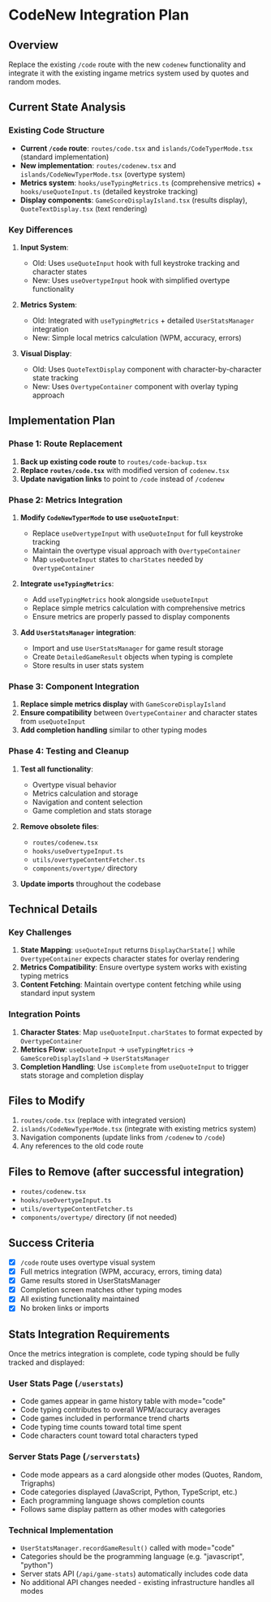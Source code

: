 # CodeNew Integration Plan

## Overview

Replace the existing `/code` route with the new `codenew` functionality and
integrate it with the existing ingame metrics system used by quotes and random
modes.

## Current State Analysis

### Existing Code Structure

- **Current `/code` route**: `routes/code.tsx` and `islands/CodeTyperMode.tsx`
  (standard implementation)
- **New implementation**: `routes/codenew.tsx` and
  `islands/CodeNewTyperMode.tsx` (overtype system)
- **Metrics system**: `hooks/useTypingMetrics.ts` (comprehensive metrics) +
  `hooks/useQuoteInput.ts` (detailed keystroke tracking)
- **Display components**: `GameScoreDisplayIsland.tsx` (results display),
  `QuoteTextDisplay.tsx` (text rendering)

### Key Differences

1. **Input System**:
   - Old: Uses `useQuoteInput` hook with full keystroke tracking and character
     states
   - New: Uses `useOvertypeInput` hook with simplified overtype functionality

2. **Metrics System**:
   - Old: Integrated with `useTypingMetrics` + detailed `UserStatsManager`
     integration
   - New: Simple local metrics calculation (WPM, accuracy, errors)

3. **Visual Display**:
   - Old: Uses `QuoteTextDisplay` component with character-by-character state
     tracking
   - New: Uses `OvertypeContainer` component with overlay typing approach

## Implementation Plan

### Phase 1: Route Replacement

1. **Back up existing code route** to `routes/code-backup.tsx`
2. **Replace `routes/code.tsx`** with modified version of `codenew.tsx`
3. **Update navigation links** to point to `/code` instead of `/codenew`

### Phase 2: Metrics Integration

1. **Modify `CodeNewTyperMode` to use `useQuoteInput`**:
   - Replace `useOvertypeInput` with `useQuoteInput` for full keystroke tracking
   - Maintain the overtype visual approach with `OvertypeContainer`
   - Map `useQuoteInput` states to `charStates` needed by `OvertypeContainer`

2. **Integrate `useTypingMetrics`**:
   - Add `useTypingMetrics` hook alongside `useQuoteInput`
   - Replace simple metrics calculation with comprehensive metrics
   - Ensure metrics are properly passed to display components

3. **Add `UserStatsManager` integration**:
   - Import and use `UserStatsManager` for game result storage
   - Create `DetailedGameResult` objects when typing is complete
   - Store results in user stats system

### Phase 3: Component Integration

1. **Replace simple metrics display** with `GameScoreDisplayIsland`
2. **Ensure compatibility** between `OvertypeContainer` and character states
   from `useQuoteInput`
3. **Add completion handling** similar to other typing modes

### Phase 4: Testing and Cleanup

1. **Test all functionality**:
   - Overtype visual behavior
   - Metrics calculation and storage
   - Navigation and content selection
   - Game completion and stats storage

2. **Remove obsolete files**:
   - `routes/codenew.tsx`
   - `hooks/useOvertypeInput.ts`
   - `utils/overtypeContentFetcher.ts`
   - `components/overtype/` directory

3. **Update imports** throughout the codebase

## Technical Details

### Key Challenges

1. **State Mapping**: `useQuoteInput` returns `DisplayCharState[]` while
   `OvertypeContainer` expects character states for overlay rendering
2. **Metrics Compatibility**: Ensure overtype system works with existing typing
   metrics
3. **Content Fetching**: Maintain overtype content fetching while using standard
   input system

### Integration Points

1. **Character States**: Map `useQuoteInput.charStates` to format expected by
   `OvertypeContainer`
2. **Metrics Flow**: `useQuoteInput` → `useTypingMetrics` →
   `GameScoreDisplayIsland` → `UserStatsManager`
3. **Completion Handling**: Use `isComplete` from `useQuoteInput` to trigger
   stats storage and completion display

## Files to Modify

1. `routes/code.tsx` (replace with integrated version)
2. `islands/CodeNewTyperMode.tsx` (integrate with existing metrics system)
3. Navigation components (update links from `/codenew` to `/code`)
4. Any references to the old code route

## Files to Remove (after successful integration)

- `routes/codenew.tsx`
- `hooks/useOvertypeInput.ts`
- `utils/overtypeContentFetcher.ts`
- `components/overtype/` directory (if not needed)

## Success Criteria

- [x] `/code` route uses overtype visual system
- [x] Full metrics integration (WPM, accuracy, errors, timing data)
- [x] Game results stored in UserStatsManager
- [x] Completion screen matches other typing modes
- [x] All existing functionality maintained
- [x] No broken links or imports

## Stats Integration Requirements

Once the metrics integration is complete, code typing should be fully tracked
and displayed:

### User Stats Page (`/userstats`)

- Code games appear in game history table with mode="code"
- Code typing contributes to overall WPM/accuracy averages
- Code games included in performance trend charts
- Code typing time counts toward total time spent
- Code characters count toward total characters typed

### Server Stats Page (`/serverstats`)

- Code mode appears as a card alongside other modes (Quotes, Random, Trigraphs)
- Code categories displayed (JavaScript, Python, TypeScript, etc.)
- Each programming language shows completion counts
- Follows same display pattern as other modes with categories

### Technical Implementation

- `UserStatsManager.recordGameResult()` called with mode="code"
- Categories should be the programming language (e.g. "javascript", "python")
- Server stats API (`/api/game-stats`) automatically includes code data
- No additional API changes needed - existing infrastructure handles all modes
